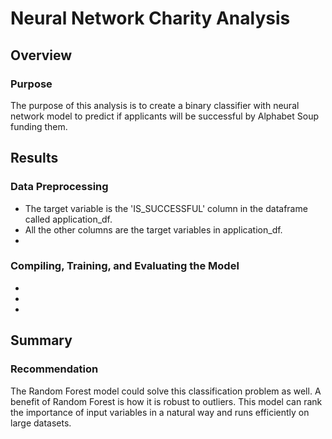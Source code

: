 # Neural Network Charity Analysis
## Overview
### Purpose
The purpose of this analysis is to create a binary classifier with neural network model to predict if applicants will be successful by Alphabet Soup funding them.
## Results
### Data Preprocessing
* The target variable is the 'IS_SUCCESSFUL' column in the dataframe called application_df.
* All the other columns are the target variables in application_df.
*
### Compiling, Training, and Evaluating the Model
*
*
*
## Summary
### Recommendation
The Random Forest model could solve this classification problem as well. A benefit of Random Forest is how it is robust to outliers. This model can rank the importance of input variables in a natural way and runs efficiently on large datasets.
